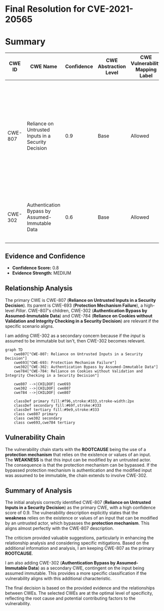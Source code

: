 # Final Resolution for CVE-2021-20565

# Summary
| CWE ID | CWE Name | Confidence | CWE Abstraction Level | CWE Vulnerability Mapping Label | CWE-Vulnerability Mapping Notes |
|---|---|---|---|---|---|
| CWE-807 | Reliance on Untrusted Inputs in a Security Decision | 0.9 | Base | Allowed | Primary CWE. The description explicitly states the vulnerability relies on the existence or values of an input that can be modified by an untrusted actor, which bypasses the protection mechanism. |
| CWE-302 | Authentication Bypass by Assumed-Immutable Data | 0.6 | Base | Allowed | Secondary CWE. Relevant if the input is assumed to be immutable but isn't. |

## Evidence and Confidence

*   **Confidence Score:** 0.8
*   **Evidence Strength:** MEDIUM

## Relationship Analysis
The primary CWE is CWE-807 (**Reliance on Untrusted Inputs in a Security Decision**). Its parent is CWE-693 (**Protection Mechanism Failure**), a high-level *Pillar*. CWE-807's children, CWE-302 (**Authentication Bypass by Assumed-Immutable Data**) and CWE-784 (**Reliance on Cookies without Validation and Integrity Checking in a Security Decision**) are relevant if the specific scenario aligns.

I am adding CWE-302 as a secondary concern because if the *input* is assumed to be immutable but isn't, then CWE-302 becomes relevant.

```mermaid
graph TD
    cwe807["CWE-807: Reliance on Untrusted Inputs in a Security Decision"]
    cwe693["CWE-693: Protection Mechanism Failure"]
    cwe302["CWE-302: Authentication Bypass by Assumed-Immutable Data"]
    cwe784["CWE-784: Reliance on Cookies without Validation and Integrity Checking in a Security Decision"]
    
    cwe807 -->|CHILDOF| cwe693
    cwe302 -->|CHILDOF| cwe807
    cwe784 -->|CHILDOF| cwe807
    
    classDef primary fill:#f96,stroke:#333,stroke-width:2px
    classDef secondary fill:#69f,stroke:#333
    classDef tertiary fill:#9e9,stroke:#333
    class cwe807 primary
    class cwe302 secondary
    class cwe693,cwe784 tertiary
```

## Vulnerability Chain
The vulnerability chain starts with the **ROOTCAUSE** being the use of a **protection mechanism** that relies on the existence or values of an input. The **WEAKNESS** is that this input can be modified by an untrusted actor. The consequence is that the protection mechanism can be bypassed. If the bypassed protection mechanism is authentication and the modified input was assumed to be immutable, the chain extends to involve CWE-302.

## Summary of Analysis
The initial analysis correctly identified CWE-807 (**Reliance on Untrusted Inputs in a Security Decision**) as the primary CWE, with a high confidence score of 0.9. The vulnerability description explicitly states that the **weakness** relies on the existence or values of an input that can be modified by an untrusted actor, which bypasses the **protection mechanism**. This aligns almost perfectly with the CWE-807 description.

The criticism provided valuable suggestions, particularly in enhancing the relationship analysis and considering specific mitigations. Based on the additional information and analysis, I am keeping CWE-807 as the primary **ROOTCAUSE**.

I am also adding CWE-302 (**Authentication Bypass by Assumed-Immutable Data**) as a secondary CWE, contingent on the input being assumed immutable. This provides a more specific classification if the vulnerability aligns with this additional characteristic.

The final decision is based on the provided evidence and the relationships between CWEs. The selected CWEs are at the optimal level of specificity, reflecting the root cause and potential contributing factors to the vulnerability.